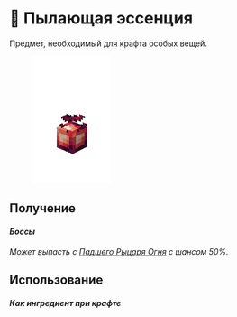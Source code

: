 # 🔴 Пылающая эссенция

Предмет, необходимый для крафта особых вещей.

<figure><img src="../../.gitbook/assets/toffy_redgem.gif" alt=""><figcaption></figcaption></figure>

## Получение

#### _Боссы_

_Может выпасть с_ [_Падшего Рыцаря Огня_](../sushestva/bossy/padshii-rycar-ognya.md) _с шансом 50%._

## Использование

#### _Как ингредиент при крафте_
